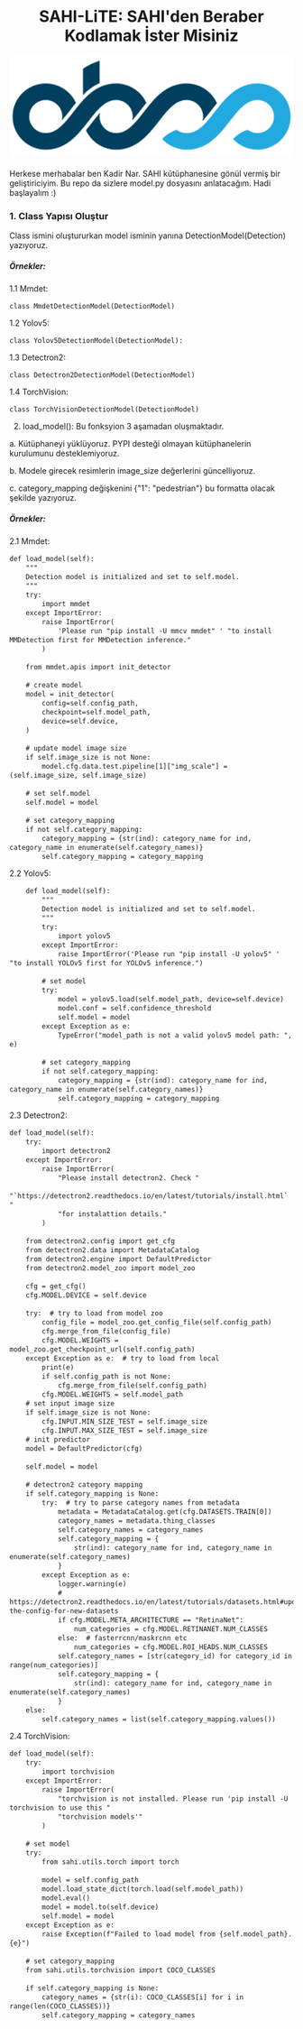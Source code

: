 <div align="center">
<h1>
  SAHI-LiTE: SAHI'den Beraber Kodlamak İster Misiniz
</h1>
<h4>
    <img width="700" alt="teaser" src="obss.png">
</h4>

</div>



Herkese merhabalar ben Kadir Nar. SAHI kütüphanesine gönül vermiş bir geliştiriciyim. 
Bu repo da sizlere model.py dosyasını anlatacağım. Hadi başlayalım :) 


### 1. Class Yapısı Oluştur
Class ismini oluştururkan model isminin yanına DetectionModel(Detection) yazıyoruz.

##### Örnekler:
1.1 Mmdet:

```
class MmdetDetectionModel(DetectionModel)
```
1.2 Yolov5:
```
class Yolov5DetectionModel(DetectionModel):
```
1.3 Detectron2:
```
class Detectron2DetectionModel(DetectionModel)
```
1.4 TorchVision:
```
class TorchVisionDetectionModel(DetectionModel)
```

2. load_model(): Bu fonksyion 3 aşamadan oluşmaktadır.

a. Kütüphaneyi yüklüyoruz. PYPI desteği olmayan kütüphanelerin kurulumunu desteklemiyoruz.

b. Modele girecek resimlerin image_size değerlerini güncelliyoruz.

c. category_mapping değişkenini {"1": "pedestrian"} bu formatta olacak şekilde yazıyoruz.

##### Örnekler:

2.1 Mmdet:

```
def load_model(self):
    """
    Detection model is initialized and set to self.model.
    """
    try:
        import mmdet
    except ImportError:
        raise ImportError(
            'Please run "pip install -U mmcv mmdet" ' "to install MMDetection first for MMDetection inference."
        )

    from mmdet.apis import init_detector

    # create model
    model = init_detector(
        config=self.config_path,
        checkpoint=self.model_path,
        device=self.device,
    )

    # update model image size
    if self.image_size is not None:
        model.cfg.data.test.pipeline[1]["img_scale"] = (self.image_size, self.image_size)

    # set self.model
    self.model = model

    # set category_mapping
    if not self.category_mapping:
        category_mapping = {str(ind): category_name for ind, category_name in enumerate(self.category_names)}
        self.category_mapping = category_mapping
```

2.2 Yolov5:
```
    def load_model(self):
        """
        Detection model is initialized and set to self.model.
        """
        try:
            import yolov5
        except ImportError:
            raise ImportError('Please run "pip install -U yolov5" ' "to install YOLOv5 first for YOLOv5 inference.")

        # set model
        try:
            model = yolov5.load(self.model_path, device=self.device)
            model.conf = self.confidence_threshold
            self.model = model
        except Exception as e:
            TypeError("model_path is not a valid yolov5 model path: ", e)

        # set category_mapping
        if not self.category_mapping:
            category_mapping = {str(ind): category_name for ind, category_name in enumerate(self.category_names)}
            self.category_mapping = category_mapping
```
2.3 Detectron2:


```
def load_model(self):
    try:
        import detectron2
    except ImportError:
        raise ImportError(
            "Please install detectron2. Check "
            "`https://detectron2.readthedocs.io/en/latest/tutorials/install.html` "
            "for instalattion details."
        )

    from detectron2.config import get_cfg
    from detectron2.data import MetadataCatalog
    from detectron2.engine import DefaultPredictor
    from detectron2.model_zoo import model_zoo

    cfg = get_cfg()
    cfg.MODEL.DEVICE = self.device

    try:  # try to load from model zoo
        config_file = model_zoo.get_config_file(self.config_path)
        cfg.merge_from_file(config_file)
        cfg.MODEL.WEIGHTS = model_zoo.get_checkpoint_url(self.config_path)
    except Exception as e:  # try to load from local
        print(e)
        if self.config_path is not None:
            cfg.merge_from_file(self.config_path)
        cfg.MODEL.WEIGHTS = self.model_path
    # set input image size
    if self.image_size is not None:
        cfg.INPUT.MIN_SIZE_TEST = self.image_size
        cfg.INPUT.MAX_SIZE_TEST = self.image_size
    # init predictor
    model = DefaultPredictor(cfg)

    self.model = model

    # detectron2 category mapping
    if self.category_mapping is None:
        try:  # try to parse category names from metadata
            metadata = MetadataCatalog.get(cfg.DATASETS.TRAIN[0])
            category_names = metadata.thing_classes
            self.category_names = category_names
            self.category_mapping = {
                str(ind): category_name for ind, category_name in enumerate(self.category_names)
            }
        except Exception as e:
            logger.warning(e)
            # https://detectron2.readthedocs.io/en/latest/tutorials/datasets.html#update-the-config-for-new-datasets
            if cfg.MODEL.META_ARCHITECTURE == "RetinaNet":
                num_categories = cfg.MODEL.RETINANET.NUM_CLASSES
            else:  # fasterrcnn/maskrcnn etc
                num_categories = cfg.MODEL.ROI_HEADS.NUM_CLASSES
            self.category_names = [str(category_id) for category_id in range(num_categories)]
            self.category_mapping = {
                str(ind): category_name for ind, category_name in enumerate(self.category_names)
            }
    else:
        self.category_names = list(self.category_mapping.values())
```
2.4 TorchVision:


```
def load_model(self):
    try:
        import torchvision
    except ImportError:
        raise ImportError(
            "torchvision is not installed. Please run 'pip install -U torchvision to use this "
            "torchvision models'"
        )

    # set model
    try:
        from sahi.utils.torch import torch

        model = self.config_path
        model.load_state_dict(torch.load(self.model_path))
        model.eval()
        model = model.to(self.device)
        self.model = model
    except Exception as e:
        raise Exception(f"Failed to load model from {self.model_path}. {e}")

    # set category_mapping
    from sahi.utils.torchvision import COCO_CLASSES

    if self.category_mapping is None:
        category_names = {str(i): COCO_CLASSES[i] for i in range(len(COCO_CLASSES))}
        self.category_mapping = category_names
```